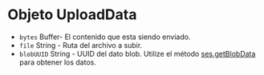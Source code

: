# Objeto UploadData

* `bytes` Buffer- El contenido que esta siendo enviado.
* `file` String - Ruta del archivo a subir.
* `blobUUID` String - UUID del dato blob. Utilize el método [ses.getBlobData](../session.md#sesgetblobdataidentifier-callback) para obtener los datos.
